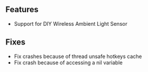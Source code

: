 ## Features

* Support for DIY Wireless Ambient Light Sensor

## Fixes

* Fix crashes because of thread unsafe hotkeys cache
* Fix crash because of accessing a nil variable
